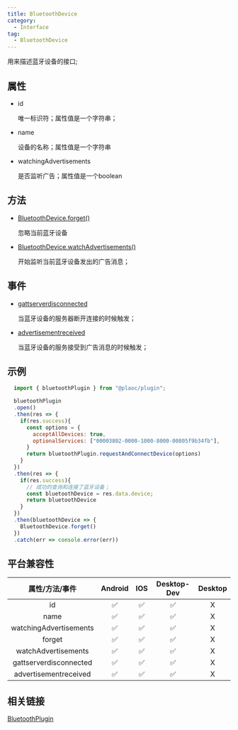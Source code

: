 ```yaml
---
title: BluetoothDevice
category:
  - Interface
tag:
  - BluetoothDevice 
---
```


用来描述蓝牙设备的接口;


## 属性

  - id

    唯一标识符；属性值是一个字符串；

  - name

    设备的名称；属性值是一个字符串


  - watchingAdvertisements

    是否监听广告；属性值是一个boolean

  

## 方法

  - [BluetoothDevice.forget()](./forget.md)

    忽略当前蓝牙设备

  - [BluetoothDevice.watchAdvertisements()](./watch-advertisements.md)

    开始监听当前蓝牙设备发出的广告消息；

## 事件

  - [gattserverdisconnected](./event-gattserverdisconnected.md)

    当蓝牙设备的服务器断开连接的时候触发；
     
  - [advertisementreceived](./event-advertisementreceived.md)

    当蓝牙设备的服务接受到广告消息的时候触发；
    
## 示例
```js
  import { bluetoothPlugin } from "@plaoc/plugin";

  bluetoothPlugin
  .open()
  .then(res => {
    if(res.success){
      const options = {
        acceptAllDevices: true,
        optionalServices: ["00003802-0000-1000-8000-00805f9b34fb"],
      }
      return bluetoothPlugin.requestAndConnectDevice(options)
    }
  })
  .then(res => {
    if(res.success){
      // 成功的查询和连接了蓝牙设备；
      const bluetoothDevice = res.data.device;
      return bluetoothDevice
    }
  })
  .then(bluetoothDevice => {
    BluetoothDevice.forget()
  })
  .catch(err => console.error(err))

```

## 平台兼容性

| 属性/方法/事件            | Android | IOS | Desktop-Dev | Desktop |
|:-----------------------:|:-------:|:---:|:-----------:|:-------:|
| id                      | ✅      | ✅   | ✅          | X      |
| name                    | ✅      | ✅   | ✅          | X      |
| watchingAdvertisements  | ✅      | ✅   | ✅          | X      |
| forget                  | ✅      | ✅   | ✅          | X      |
| watchAdvertisements     | ✅      | ✅   | ✅          | X      |
| gattserverdisconnected  | ✅      | ✅   | ✅          | X      |
| advertisementreceived   | ✅      | ✅   | ✅          | X      |

## 相关链接
[BluetoothPlugin](../../plugin/bluetooth/index.md)


